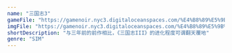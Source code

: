 ```yaml
---
name: "三国志3"
gameFile: "https://gamenoir.nyc3.digitaloceanspaces.com/%E4%B8%89%E5%9B%BD%E5%BF%973/san3.zip"
imgFile: "https://gamenoir.nyc3.digitaloceanspaces.com/%E4%B8%89%E5%9B%BD%E5%BF%973/original.webp"
shortDescription: "与三年前的前作相比，《三国志III》的进化程度可谓翻天覆地"
genre: "SIM"
---
```

